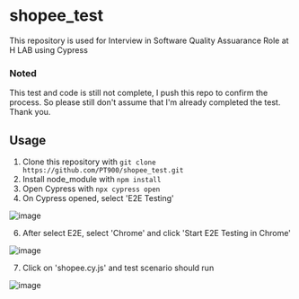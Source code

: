 # shopee_test
This repository is used for Interview in Software Quality Assuarance Role at H LAB using Cypress

### Noted
This test and code is still not complete, I push this repo to confirm the process. So please still don't assume that I'm already completed the test. Thank you.

## Usage
1. Clone this repository with `git clone https://github.com/PT900/shopee_test.git`
2. Install node_module with `npm install`
3. Open Cypress with `npx cypress open`
4. On Cypress opened, select 'E2E Testing'

![image](https://github.com/user-attachments/assets/a34ebbe3-f6e0-46ea-ba81-c6ea74841029)

6. After select E2E, select 'Chrome' and click 'Start E2E Testing in Chrome'

![image](https://github.com/user-attachments/assets/6971bd76-bef3-432c-ab9f-f4b76094644b)

7. Click on 'shopee.cy.js' and test scenario should run

![image](https://github.com/user-attachments/assets/3da00152-1f6a-42c3-aba3-d2298506c1df)
